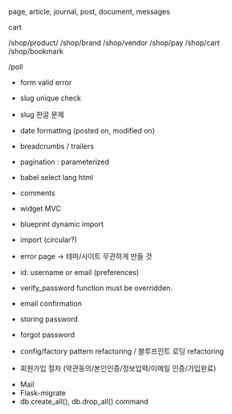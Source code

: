 page, article, journal, post, document, messages

cart

/shop/product/<slug>
/shop/brand
/shop/vendor
/shop/pay
/shop/cart
/shop/bookmark

/poll

- form valid error
- slug unique check
- slug 한글 문제
- date formatting (posted on, modified on)
- breadcrumbs / trailers
- pagination : parameterized
- babel select lang html

- comments
- widget MVC
- blueprint dynamic import
- import (circular?)

- error page -> 테마/사이트 무관하게 만들 것


- id: username or email (preferences)
- verify_password function must be overridden.

- email confirmation
- storing password
- forgot password

- config/factory pattern refactoring / 블루프린트 로딩 refactoring
- 회원가입 절차 (약관동의/본인인증/정보입력/이메일 인증/가입완료)

* Mail
* Flask-migrate
* db.create_all(), db.drop_all() command
